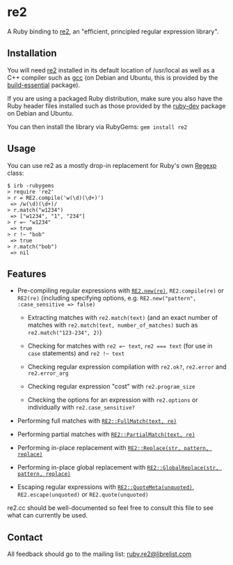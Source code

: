 re2
===

A Ruby binding to [re2][], an "efficient, principled regular expression library".

Installation
------------

You will need [re2][] installed in its default location of /usr/local as well as a C++ compiler such as [gcc][] (on Debian and Ubuntu, this is provided by the [build-essential][] package).

If you are using a packaged Ruby distribution, make sure you also have the Ruby header files installed such as those provided by the [ruby-dev][] package on Debian and Ubuntu.

You can then install the library via RubyGems: `gem install re2`

Usage
-----

You can use re2 as a mostly drop-in replacement for Ruby's own [Regexp][] class:

    $ irb -rubygems
    > require 're2'
    > r = RE2.compile('w(\d)(\d+)')
     => /w(\d)(\d+)/
    > r.match("w1234")
     => ["w1234", "1", "234"]
    > r =~ "w1234"
     => true
    > r !~ "bob"
     => true
    > r.match("bob")
     => nil

Features
--------

* Pre-compiling regular expressions with [`RE2.new(re)`](http://code.google.com/p/re2/source/browse/re2/re2.h#96), `RE2.compile(re)` or `RE2(re)` (including specifying options, e.g. `RE2.new("pattern", :case_sensitive => false)`

  * Extracting matches with `re2.match(text)` (and an exact number of matches with `re2.match(text, number_of_matches)` such as `re2.match("123-234", 2)`)

  * Checking for matches with `re2 =~ text`, `re2 === text` (for use in `case` statements) and `re2 !~ text`

  * Checking regular expression compilation with `re2.ok?`, `re2.error` and `re2.error_arg`

  * Checking regular expression "cost" with `re2.program_size`

  * Checking the options for an expression with `re2.options` or individually with `re2.case_sensitive?`

* Performing full matches with [`RE2::FullMatch(text, re)`](http://code.google.com/p/re2/source/browse/re2/re2.h#30)

* Performing partial matches with [`RE2::PartialMatch(text, re)`](http://code.google.com/p/re2/source/browse/re2/re2.h#82)

* Performing in-place replacement with [`RE2::Replace(str, pattern, replace)`](http://code.google.com/p/re2/source/browse/re2/re2.h#335)

* Performing in-place global replacement with [`RE2::GlobalReplace(str, pattern, replace)`](http://code.google.com/p/re2/source/browse/re2/re2.h#352)

* Escaping regular expressions with [`RE2::QuoteMeta(unquoted)`](http://code.google.com/p/re2/source/browse/re2/re2.h#377), `RE2.escape(unquoted)` or `RE2.quote(unquoted)`

re2.cc should be well-documented so feel free to consult this file to see what can currently be used.

Contact
-------

All feedback should go to the mailing list: ruby.re2@librelist.com

  [re2]: http://code.google.com/p/re2/
  [gcc]: http://gcc.gnu.org/
  [ruby-dev]: http://packages.debian.org/ruby-dev
  [build-essential]: http://packages.debian.org/build-essential
  [Regexp]: http://ruby-doc.org/core/classes/Regexp.html

